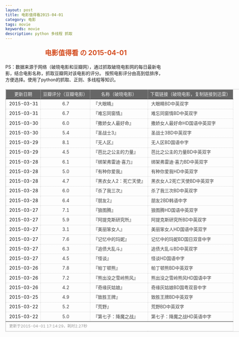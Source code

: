```yaml
---
layout: post
title: 电影值得看2015-04-01
category: 电影
tags: movie
keywords: movie 
description: python 多线程 抓取
---
```

<h2 style="text-align:center;color:#D54E21;margin:20px auto">电影值得看 の 2015-04-01</h2>
<div>PS：数据来源于网络（破晓电影和豆瓣网），通过抓取破晓电影网的每日最新电影，结合电影名称，抓取豆瓣网对该电影的评分。
按照电影评分由高到低排序，方便选择。使用了python的抓取、正则、多线程等知识。</div>
<table id="movietb">
	<thead>
		<tr>
			<td min-width="100px">更新日期</td>
			<td min-width="100px">豆瓣评分（豆瓣电影）</td>
			<td min-width="300px">名称（破晓电影）</td>
			<td>下载链接（破晓电影，复制链接到迅雷）</td>
		</tr>
	</thead>
	<tbody>
		<tr>
			<td>2015-03-31</td>
			<td style="color:#FF5138!important;text-align:center;"><a href="http://movie.douban.com/subject/3006769/" target="_blank">6.7</a></td>
			<td>『<a href="http://www.poxiao.com/movie/38218.html" target="_blank">大眼睛</a>』</td>
			<td><a href="ftp://1:1@p13.poxiao.com:8202/[www.poxiao.com破晓电影]大眼睛BD中英双字.rmvb" target="_blank">大眼睛BD中英双字</a></td>
		</tr>
				<tr>
			<td>2015-03-31</td>
			<td style="color:#FF5138!important;text-align:center;"><a href="http://movie.douban.com/subject/25853449/" target="_blank">6.7</a></td>
			<td>『<a href="http://www.poxiao.com/movie/38219.html" target="_blank">难忘同窗情</a>』</td>
			<td><a href="ftp://2:2@p13.poxiao.com:8202/[www.poxiao.com破晓电影]难忘同窗情BD中英双字.rmvb" target="_blank">难忘同窗情BD中英双字</a></td>
		</tr>
				<tr>
			<td>2015-03-30</td>
			<td style="color:#FF5138!important;text-align:center;"><a href="http://movie.douban.com/subject/4881607/" target="_blank">6.0</a></td>
			<td>『<a href="http://www.poxiao.com/movie/38002.html" target="_blank">撒娇女人最好命</a>』</td>
			<td><a href="ftp://1:1@p13.poxiao.com:8202/[www.poxiao.com破晓电影]撒娇女人最好命HD国语中英双字.mkv" target="_blank">撒娇女人最好命HD国语中英双字</a></td>
		</tr>
				<tr>
			<td>2015-03-30</td>
			<td style="color:#FF5138!important;text-align:center;"><a href="http://movie.douban.com/subject/3166582/" target="_blank">5.4</a></td>
			<td>『<a href="http://www.poxiao.com/movie/38214.html" target="_blank">圣战士3</a>』</td>
			<td><a href="ftp://7:7@p13.poxiao.com:8202/[www.poxiao.com破晓电影]圣战士3BD中英双字.rmvb" target="_blank">圣战士3BD中英双字</a></td>
		</tr>
				<tr>
			<td>2015-03-29</td>
			<td style="color:#FF5138!important;text-align:center;"><a href="http://movie.douban.com/subject/3804891/" target="_blank">8.1</a></td>
			<td>『<a href="http://www.poxiao.com/movie/28535.html" target="_blank">无人区</a>』</td>
			<td><a href="ftp://6:6@p13.poxiao.com:8202/[www.poxiao.com破晓电影]无人区BD国语中字.rmvb " target="_blank">无人区BD国语中字</a></td>
		</tr>
				<tr>
			<td>2015-03-29</td>
			<td style="color:#FF5138!important;text-align:center;"><a href="http://movie.douban.com/subject/26317748/" target="_blank">4.5</a></td>
			<td>『<a href="http://www.poxiao.com/movie/38210.html" target="_blank">芭比之公主的力量</a>』</td>
			<td><a href="ftp://5:5@p13.poxiao.com:8202/[www.poxiao.com破晓电影]芭比之公主的力量BD中英双字.rmvb" target="_blank">芭比之公主的力量BD中英双字</a></td>
		</tr>
				<tr>
			<td>2015-03-28</td>
			<td style="color:#FF5138!important;text-align:center;"><a href="http://movie.douban.com/subject/25747016/" target="_blank">6.1</a></td>
			<td>『<a href="http://www.poxiao.com/movie/38206.html" target="_blank">绑架弗雷迪·喜力</a>』</td>
			<td><a href="ftp://2:2@p13.poxiao.com:8202/[www.poxiao.com破晓电影]绑架弗雷迪·喜力BD中英双字.rmvb" target="_blank">绑架弗雷迪·喜力BD中英双字</a></td>
		</tr>
				<tr>
			<td>2015-03-28</td>
			<td style="color:#FF5138!important;text-align:center;"><a href="http://movie.douban.com/subject/24743712/" target="_blank">5.0</a></td>
			<td>『<a href="http://www.poxiao.com/movie/38209.html" target="_blank">有种你爱我</a>』</td>
			<td><a href="ftp://4:4@p13.poxiao.com:8202/[www.poxiao.com破晓电影]有种你爱我HD中英双字.rmvb" target="_blank">有种你爱我HD中英双字</a></td>
		</tr>
				<tr>
			<td>2015-03-28</td>
			<td style="color:#FF5138!important;text-align:center;"><a href="http://movie.douban.com/subject/20280040/" target="_blank">4.7</a></td>
			<td>『<a href="http://www.poxiao.com/movie/38205.html" target="_blank">黑衣女人2：死亡天使</a>』</td>
			<td><a href="ftp://1:1@p13.poxiao.com:8202/[www.poxiao.com破晓电影]黑衣女人2死亡天使BD中英双字.rmvb" target="_blank">黑衣女人2死亡天使BD中英双字</a></td>
		</tr>
				<tr>
			<td>2015-03-28</td>
			<td style="color:#FF5138!important;text-align:center;"><a href="http://movie.douban.com/subject/10764850/" target="_blank">6.0</a></td>
			<td>『<a href="http://www.poxiao.com/movie/38204.html" target="_blank">杀了我三次</a>』</td>
			<td><a href="ftp://8:8@p13.poxiao.com:8202/[www.poxiao.com破晓电影]杀了我三次BD中英双字.rmvb" target="_blank">杀了我三次BD中英双字</a></td>
		</tr>
				<tr>
			<td>2015-03-28</td>
			<td style="color:#FF5138!important;text-align:center;"><a href="http://movie.douban.com/subject/10441571/" target="_blank">6.4</a></td>
			<td>『<a href="http://www.poxiao.com/movie/38207.html" target="_blank">朋友2</a>』</td>
			<td><a href="ftp://3:3@p13.poxiao.com:8202/[www.poxiao.com破晓电影]朋友2BD韩语中字.rmvb " target="_blank">朋友2BD韩语中字</a></td>
		</tr>
				<tr>
			<td>2015-03-27</td>
			<td style="color:#FF5138!important;text-align:center;"><a href="http://movie.douban.com/subject/3993588/" target="_blank">7.1</a></td>
			<td>『<a href="http://www.poxiao.com/movie/38202.html" target="_blank">狼图腾</a>』</td>
			<td><a href="ftp://7:7@p13.poxiao.com:8202/[www.poxiao.com破晓电影]狼图腾HD国语中英双字.rmvb" target="_blank">狼图腾HD国语中英双字</a></td>
		</tr>
				<tr>
			<td>2015-03-27</td>
			<td style="color:#FF5138!important;text-align:center;"><a href="http://movie.douban.com/subject/26299479/" target="_blank">5.9</a></td>
			<td>『<a href="http://www.poxiao.com/movie/38199.html" target="_blank">阿提克斯研究所</a>』</td>
			<td><a href="ftp://4:4@p13.poxiao.com:8202/[www.poxiao.com破晓电影]阿提克斯研究所BD中英双字.rmvb" target="_blank">阿提克斯研究所BD中英双字</a></td>
		</tr>
				<tr>
			<td>2015-03-27</td>
			<td style="color:#FF5138!important;text-align:center;"><a href="http://movie.douban.com/subject/25901066/" target="_blank">3.1</a></td>
			<td>『<a href="http://www.poxiao.com/movie/38198.html" target="_blank">美丽笨女人</a>』</td>
			<td><a href="ftp://3:3@p13.poxiao.com:8202/[www.poxiao.com破晓电影]美丽笨女人HD国语中英双字.mkv" target="_blank">美丽笨女人HD国语中英双字</a></td>
		</tr>
				<tr>
			<td>2015-03-27</td>
			<td style="color:#FF5138!important;text-align:center;"><a href="http://movie.douban.com/subject/25790555/" target="_blank">7.6</a></td>
			<td>『<a href="http://www.poxiao.com/movie/38203.html" target="_blank">记忆中的玛妮</a>』</td>
			<td><a href="ftp://6:6@p13.poxiao.com:8202/[www.poxiao.com破晓电影]记忆中的玛妮BD国日双音中字.mkv" target="_blank">记忆中的玛妮BD国日双音中字</a></td>
		</tr>
				<tr>
			<td>2015-03-27</td>
			<td style="color:#FF5138!important;text-align:center;"><a href="http://movie.douban.com/subject/23035067/" target="_blank">6.3</a></td>
			<td>『<a href="http://www.poxiao.com/movie/38200.html" target="_blank">追债大乱斗</a>』</td>
			<td><a href="ftp://5:5@p13.poxiao.com:8202/[www.poxiao.com破晓电影]追债大乱斗BD中英双字.rmvb" target="_blank">追债大乱斗BD中英双字</a></td>
		</tr>
				<tr>
			<td>2015-03-27</td>
			<td style="color:#FF5138!important;text-align:center;"><a href="http://movie.douban.com/subject/22735426/" target="_blank">4.5</a></td>
			<td>『<a href="http://www.poxiao.com/movie/38197.html" target="_blank">怪谈</a>』</td>
			<td><a href="ftp://2:2@p13.poxiao.com:8202/[www.poxiao.com破晓电影]怪谈HD国语中字.mkv" target="_blank">怪谈HD国语中字</a></td>
		</tr>
				<tr>
			<td>2015-03-26</td>
			<td style="color:#FF5138!important;text-align:center;"><a href="http://movie.douban.com/subject/2998373/" target="_blank">7.8</a></td>
			<td>『<a href="http://www.poxiao.com/movie/38163.html" target="_blank">帕丁顿熊</a>』</td>
			<td><a href="ftp://5:5@p13.poxiao.com:8202/[www.poxiao.com破晓电影]帕丁顿熊BD中英双字.rmvb" target="_blank">帕丁顿熊BD中英双字</a></td>
		</tr>
				<tr>
			<td>2015-03-26</td>
			<td style="color:#FF5138!important;text-align:center;"><a href="http://movie.douban.com/subject/26220731/" target="_blank">7.2</a></td>
			<td>『<a href="http://www.poxiao.com/movie/38196.html" target="_blank">熊出没之雪岭熊风</a>』</td>
			<td><a href="ftp://1:1@p13.poxiao.com:8202/[www.poxiao.com破晓电影]熊出没之雪岭熊风HD国语中字.rmvb" target="_blank">熊出没之雪岭熊风HD国语中字</a></td>
		</tr>
				<tr>
			<td>2015-03-26</td>
			<td style="color:#FF5138!important;text-align:center;"><a href="http://movie.douban.com/subject/25986684/" target="_blank">4.2</a></td>
			<td>『<a href="http://www.poxiao.com/movie/38195.html" target="_blank">奇缘灰姑娘</a>』</td>
			<td><a href="ftp://8:8@p13.poxiao.com:8202/[www.poxiao.com破晓电影]奇缘灰姑娘BD国粤双音中字.mkv" target="_blank">奇缘灰姑娘BD国粤双音中字</a></td>
		</tr>
				<tr>
			<td>2015-03-25</td>
			<td style="color:#FF5138!important;text-align:center;"><a href="http://movie.douban.com/subject/10486471/" target="_blank">4.9</a></td>
			<td>『<a href="http://www.poxiao.com/movie/38047.html" target="_blank">致胜王牌</a>』</td>
			<td><a href="ftp://6:6@p13.poxiao.com:8202/[www.poxiao.com破晓电影]致胜王牌BD中英双字.rmvb" target="_blank">致胜王牌BD中英双字</a></td>
		</tr>
				<tr>
			<td>2015-03-22</td>
			<td style="color:#FF5138!important;text-align:center;"><a href="http://movie.douban.com/subject/25951377/" target="_blank">5.2</a></td>
			<td>『<a href="http://www.poxiao.com/movie/38192.html" target="_blank">荒野</a>』</td>
			<td><a href="ftp://4:4@p13.poxiao.com:8202/[www.poxiao.com破晓电影]荒野BD中英双字.rmvb" target="_blank">荒野BD中英双字</a></td>
		</tr>
				<tr>
			<td>2015-03-22</td>
			<td style="color:#FF5138!important;text-align:center;"><a href="http://movie.douban.com/subject/2325873/" target="_blank">5.0</a></td>
			<td>『<a href="http://www.poxiao.com/movie/38191.html" target="_blank">第七子：降魔之战</a>』</td>
			<td><a href="ftp://3:3@p13.poxiao.com:8202/[www.poxiao.com破晓电影]第七子：降魔之战HD英语中字.mkv" target="_blank">第七子：降魔之战HD英语中字</a></td>
		</tr>
			</tbody>
	<tfoot>
		<tr>
			<td colspan="4">更新于2015-04-01 17:14:29，耗时2.27秒</td>
		</tr>
	</tfoot>
</table>	<style>
	#movietb {width:790px;border:1px #CCCCCC solid;font-size:14px;margin:20px auto;}
	#movietb td {border:1px #CCCCCC dotted;line-height:24px;vertical-align: middle;}
	#movietb a {text-decoration:none;color:#464646; text-shadow:0 1px 0 #F2F2F2;border:0!important}
	#movietb a:hover {text-decoration:underline;color:#D54E21;}
	#movietb tbody tr:hover{background:#CCC}
	#movietb thead {background-color:#666;color:#eee;text-align:center}
	#movietb tbody {text-align:left;}
	#movietb tbody td {padding-left:10px;}
	#movietb tfoot td,.size {padding-left: 10px;font-size:12px;color:#999}
</style>